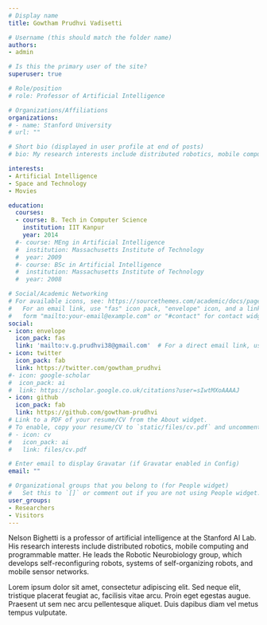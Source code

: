 ```yaml
---
# Display name
title: Gowtham Prudhvi Vadisetti

# Username (this should match the folder name)
authors:
- admin

# Is this the primary user of the site?
superuser: true

# Role/position
# role: Professor of Artificial Intelligence

# Organizations/Affiliations
organizations:
# - name: Stanford University
# url: ""

# Short bio (displayed in user profile at end of posts)
# bio: My research interests include distributed robotics, mobile computing and programmable matter.

interests:
- Artificial Intelligence
- Space and Technology
- Movies

education:
  courses:
  - course: B. Tech in Computer Science
    institution: IIT Kanpur
    year: 2014
  #- course: MEng in Artificial Intelligence
  #  institution: Massachusetts Institute of Technology
  #  year: 2009
  #- course: BSc in Artificial Intelligence
  #  institution: Massachusetts Institute of Technology
  #  year: 2008

# Social/Academic Networking
# For available icons, see: https://sourcethemes.com/academic/docs/page-builder/#icons
#   For an email link, use "fas" icon pack, "envelope" icon, and a link in the
#   form "mailto:your-email@example.com" or "#contact" for contact widget.
social:
- icon: envelope
  icon_pack: fas
  link: 'mailto:v.g.prudhvi38@gmail.com'  # For a direct email link, use "mailto:test@example.org".
- icon: twitter
  icon_pack: fab
  link: https://twitter.com/gowtham_prudhvi
#- icon: google-scholar
#  icon_pack: ai
#  link: https://scholar.google.co.uk/citations?user=sIwtMXoAAAAJ
- icon: github
  icon_pack: fab
  link: https://github.com/gowtham-prudhvi
# Link to a PDF of your resume/CV from the About widget.
# To enable, copy your resume/CV to `static/files/cv.pdf` and uncomment the lines below.
# - icon: cv
#   icon_pack: ai
#   link: files/cv.pdf

# Enter email to display Gravatar (if Gravatar enabled in Config)
email: ""

# Organizational groups that you belong to (for People widget)
#   Set this to `[]` or comment out if you are not using People widget.
user_groups:
- Researchers
- Visitors
---
```


Nelson Bighetti is a professor of artificial intelligence at the Stanford AI Lab. His research interests include distributed robotics, mobile computing and programmable matter. He leads the Robotic Neurobiology group, which develops self-reconfiguring robots, systems of self-organizing robots, and mobile sensor networks.

Lorem ipsum dolor sit amet, consectetur adipiscing elit. Sed neque elit, tristique placerat feugiat ac, facilisis vitae arcu. Proin eget egestas augue. Praesent ut sem nec arcu pellentesque aliquet. Duis dapibus diam vel metus tempus vulputate.
